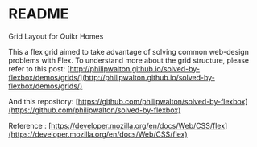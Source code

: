 # README #


  Grid Layout for Quikr Homes
 
  This a flex grid aimed to take advantage of solving common
  web-design problems with Flex. To understand more about the grid structure,
  please refer to this post:
  [http://philipwalton.github.io/solved-by-flexbox/demos/grids/](http://philipwalton.github.io/solved-by-flexbox/demos/grids/)


  And this repository:
  [https://github.com/philipwalton/solved-by-flexbox](https://github.com/philipwalton/solved-by-flexbox)

  Reference : [https://developer.mozilla.org/en/docs/Web/CSS/flex](https://developer.mozilla.org/en/docs/Web/CSS/flex)